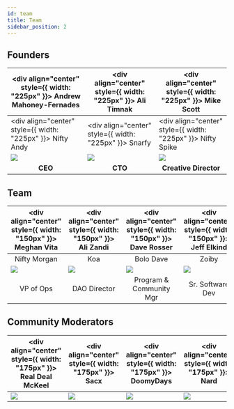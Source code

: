 ```yaml
---
id: team
title: Team
sidebar_position: 2
---
```


## Founders

| <div align="center" style={{ width: "225px" }}> Andrew Mahoney-Fernades </div> | <div align="center" style={{ width: "225px" }}> Ali Timnak </div> | <div align="center" style={{ width: "225px" }}> Mike Scott </div> |
| ------------------------------------------------------------------------------ | ----------------------------------------------------------------- | ----------------------------------------------------------------- |
| <div align="center" style={{ width: "225px" }}> Nifty Andy </div>              | <div align="center" style={{ width: "225px" }}> Snarfy </div>     | <div align="center" style={{ width: "225px" }}> Nifty Spike</div> |
| ![](/img/NiftyAndy.png)                                                        | ![](/img/snarfy.png)                                              | ![](/img/NiftySpike.png)                                          |
| <div align="center"> **CEO** </div>                                            | <div align="center"> **CTO** </div>                               | <div align="center"> **Creative Director** </div>                 |

## Team

| <div align="center" style={{ width: "150px" }}> Meghan Vita </div> | <div align="center" style={{ width: "150px" }}> Ali Zandi </div> | <div align="center" style={{ width: "150px" }}> Dave Rosser </div> | <div align="center" style={{ width: "150px" }}> Jeff Elkind </div> | <div align="center" style={{ width: "150px" }}> Brandon </div> | <div align="center" style={{ width: "150px" }}> Jeppe </div> | <div align="center" style={{ width: "150px" }}> Ben Collie </div> |
| ------------------------------------------------------------------ | ---------------------------------------------------------------- | ------------------------------------------------------------------ | ------------------------------------------------------------------ | -------------------------------------------------------------- | ------------------------------------------------------------ | ----------------------------------------------------------------- |
| <div align="center"> Nifty Morgan </div>                           | <div align="center"> Koa </div>                                  | <div align="center"> Bolo Dave </div>                              | <div align="center"> Zoiby </div>                                  | <div align="center"> Nifty Michael </div>                      | <div align="center"> Nifty Jeppe </div>                      | <div align="center"> Ben </div>                                   |
| ![](/img/NiftyMorgan.png)                                          | ![](/img/koa.png)                                                | ![](/img/bolo.png)                                                 | ![](/img/zoiby.png)                                                | ![](/img/NiftyMichael.png)                                     | ![](/img/jeppe.png)                                          | ![](/img/ben.png)                                                 |
| <div align="center"> VP of Ops </div>                              | <div align="center"> DAO Director </div>                         | <div align="center"> Program & Community Mgr </div>                | <div align="center"> Sr. Software Dev </div>                       | <div align="center"> Web3 Dev </div>                           | <div align="center"> Marketing Mgr </div>                    | <div align="center"> Pixel Artist </div>                          |

## Community Moderators

| <div align="center" style={{ width: "175px" }}> Real Deal McKeel </div> | <div align="center" style={{ width: "175px" }}> Sacx </div> | <div align="center" style={{ width: "175px" }}> DoomyDays </div> | <div align="center" style={{ width: "175px" }}> Nard </div> | <div align="center" style={{ width: "175px" }}> Jordan </div> |
| ----------------------------------------------------------------------- | ----------------------------------------------------------- | ---------------------------------------------------------------- | ----------------------------------------------------------- | ------------------------------------------------------------- |
| ![](/img/realdeal.png)                                                  | ![](/img/kingkong.png)                                      | ![](/img/doomy.png)                                              | ![](/img/nard.png)                                          | ![](/img/jordan.png)                                          |
